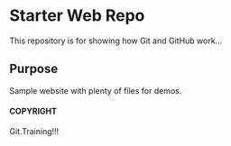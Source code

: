 # Starter Web Repo

This repository is for showing how Git and GitHub work...

## Purpose

Sample website with plenty of files for demos.

#### COPYRIGHT

Git.Training!!!